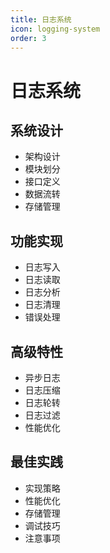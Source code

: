 ```yaml
---
title: 日志系统
icon: logging-system
order: 3
---
```


# 日志系统

## 系统设计
- 架构设计
- 模块划分
- 接口定义
- 数据流转
- 存储管理

## 功能实现
- 日志写入
- 日志读取
- 日志分析
- 日志清理
- 错误处理

## 高级特性
- 异步日志
- 日志压缩
- 日志轮转
- 日志过滤
- 性能优化

## 最佳实践
- 实现策略
- 性能优化
- 存储管理
- 调试技巧
- 注意事项
